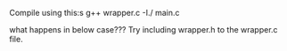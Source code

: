 
Compile using this:s
g++ wrapper.c -I./ main.c 

what happens in below case???
Try including wrapper.h to the wrapper.c file.
